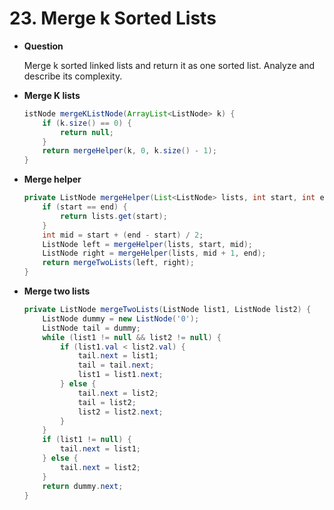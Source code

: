 # 23. Merge k Sorted Lists

* **Question**

    Merge k sorted linked lists and return it as one sorted list. Analyze and describe its complexity.

* **Merge K lists**

    ```java
    istNode mergeKListNode(ArrayList<ListNode> k) {
        if (k.size() == 0) {
            return null;
        }
        return mergeHelper(k, 0, k.size() - 1);
    }
    ```

* **Merge helper**

    ```java
    private ListNode mergeHelper(List<ListNode> lists, int start, int end) {
        if (start == end) {
            return lists.get(start);
        }
        int mid = start + (end - start) / 2;
        ListNode left = mergeHelper(lists, start, mid);
        ListNode right = mergeHelper(lists, mid + 1, end);
        return mergeTwoLists(left, right);
    }
    ```

* **Merge two lists**

    ```java
    private ListNode mergeTwoLists(ListNode list1, ListNode list2) {
        ListNode dummy = new ListNode('0');
        ListNode tail = dummy;
        while (list1 != null && list2 != null) {
            if (list1.val < list2.val) {
                tail.next = list1;
                tail = tail.next;
                list1 = list1.next;
            } else {
                tail.next = list2;
                tail = list2;
                list2 = list2.next;
            }
        }
        if (list1 != null) {
            tail.next = list1;
        } else {
            tail.next = list2;
        }
        return dummy.next;
    }
    ```